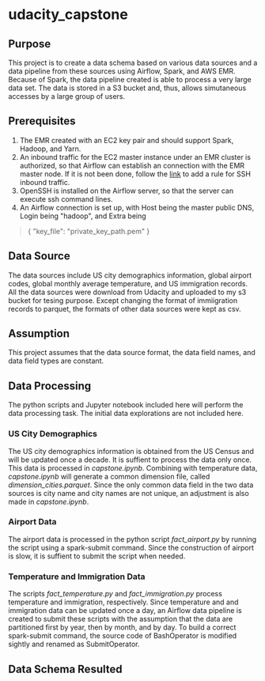 # udacity_capstone
## Purpose
This project is to create a data schema based on various data sources and a data pipeline from these sources
using Airflow, Spark, and AWS EMR. Because of Spark, the data pipeline created is able to process a very large data set.
The data is stored in a S3 bucket and, thus, allows simutaneous accesses by a large group of users.
## Prerequisites
1. The EMR created with an EC2 key pair and should support Spark, Hadoop, and Yarn.
2. An inbound traffic for the EC2 master instance under an EMR cluster is authorized, so that Airflow can establish an
connection with the EMR master node.  If it is not been done, follow the [link](
https://docs.aws.amazon.com/AWSEC2/latest/UserGuide/authorizing-access-to-an-instance.html) to add a rule for SSH 
inbound traffic.
3. OpenSSH is installed on the Airflow server, so that the server can execute ssh command lines.
4. An Airflow connection is set up, with Host being the master public DNS, Login being "hadoop", and Extra being
>{
>"key_file": "private_key_path.pem"
>}
## Data Source
The data sources include US city demographics information, global airport codes, global monthly average temperature,
and US immigration records.  All the data sources were download from Udacity and uploaded to my s3 bucket for
tesing purpose.  Except changing the format of immiigration records to parquet, the formats of other data sources 
were kept as csv.
## Assumption
This project assumes that the data source format, the data field names, and data field types are constant.
## Data Processing
The python scripts and Jupyter notebook included here will perform the data processing task.  The initial data explorations
are not included here.
### US City Demographics
The US city demographics information is obtained from the US Census and will be updated once a decade. It is suffient to
process the data only once. This data is processed in _capstone.ipynb_. Combining with temperature data, _capstone.ipynb_ will
generate a common dimension file, called _dimension_cities.parquet_. Since the only common data field in the two data sources is
city name and city names are not unique, an adjustment is also made in _capstone.ipynb_.
### Airport Data
The airport data is processed in the python script _fact_airport.py_ by running the script using a spark-submit command. Since the construction of airport is slow, it is suffient to submit the script when needed.
### Temperature and Immigration Data
The scripts _fact_temperature.py_ and _fact_immigration.py_ process temperature and immigration, respectively. Since temperature and
and immigration data can be updated once a day, an Airflow data pipeline is created to submit these scripts with the assumption that 
the data are partitioned first by year, then by month, and by day. To build a correct spark-submit command, the source code of
BashOperator is modified sightly and renamed as SubmitOperator.
## Data Schema Resulted
